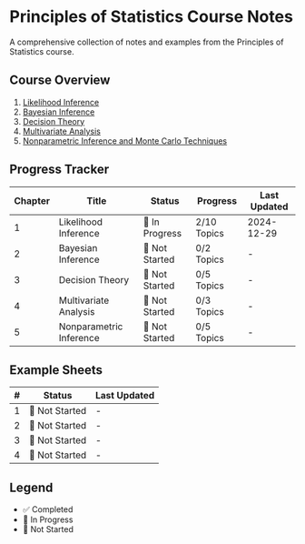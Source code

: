 # Principles of Statistics Course Notes

A comprehensive collection of notes and examples from the Principles of Statistics course.

## Course Overview

1. [Likelihood Inference](chapters/01_likelihood_inference/README.md)
2. [Bayesian Inference](chapters/02_bayesian_inference/README.md)
3. [Decision Theory](chapters/03_decision_theory/README.md)
4. [Multivariate Analysis](chapters/04_multivariate_analysis/README.md)
5. [Nonparametric Inference and Monte Carlo Techniques](chapters/05_nonparametric_inference/README.md)

## Progress Tracker

| Chapter | Title                   | Status         | Progress    | Last Updated |
| ------- | ----------------------- | -------------- | ----------- | ------------ |
| 1       | Likelihood Inference    | 🚧 In Progress | 2/10 Topics | 2024-12-29   |
| 2       | Bayesian Inference      | 📝 Not Started | 0/2 Topics  | -            |
| 3       | Decision Theory         | 📝 Not Started | 0/5 Topics  | -            |
| 4       | Multivariate Analysis   | 📝 Not Started | 0/3 Topics  | -            |
| 5       | Nonparametric Inference | 📝 Not Started | 0/5 Topics  | -            |

## Example Sheets

| #   | Status         | Last Updated |
| --- | -------------- | ------------ |
| 1   | 📝 Not Started | -            |
| 2   | 📝 Not Started | -            |
| 3   | 📝 Not Started | -            |
| 4   | 📝 Not Started | -            |

## Legend

- ✅ Completed
- 🚧 In Progress
- 📝 Not Started
